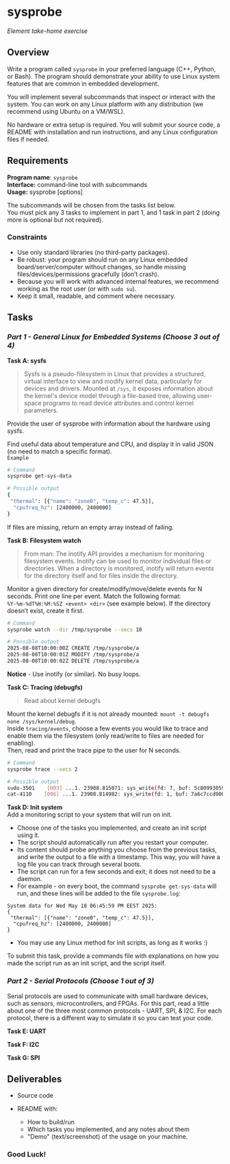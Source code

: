 # sysprobe
_Element take-home exercise_ 

## Overview
Write a program called `sysprobe` in your preferred language (C++, Python, or Bash).
The program should demonstrate your ability to use Linux system features that are common in embedded development.

You will implement several subcommands that inspect or interact with the system.
You can work on any Linux platform with any distribution (we recommend using Ubuntu on a VM/WSL).

No hardware or extra setup is required.
You will submit your source code, a README with installation and run instructions, and any Linux configuration files if needed.

## Requirements
**Program name**: `sysprobe`  
**Interface:** command-line tool with subcommands  
**Usage:** sysprobe <subcommand> [options]

The subcommands will be chosen from the tasks list below.  
You must pick any 3 tasks to implement in part 1, and 1 task in part 2 (doing more is optional but not required).

### Constraints
- Use only standard libraries (no third-party packages).
- Be robust: your program should run on any Linux embedded board/server/computer without changes, so handle missing files/devices/permissions gracefully (don’t crash).
- Because you will work with advanced internal features, we recommend working as the root user (or with `sudo su`).
- Keep it small, readable, and comment where necessary.

## Tasks 
### _Part 1 - General Linux for Embedded Systems (Choose 3 out of 4)_

**Task A: sysfs**  

> Sysfs is a pseudo-filesystem in Linux that provides a structured, virtual interface to view and modify kernel data, particularly for devices and drivers. Mounted at `/sys`, it exposes information about the kernel's device model through a file-based tree, allowing user-space programs to read device attributes and control kernel parameters.

Provide the user of sysprobe with information about the hardware using sysfs.

Find useful data about temperature and CPU, and display it in valid JSON (no need to match a specific format).  
`Example` 
```bash
# Command
sysprobe get-sys-data

# Possible output
{
 "thermal": [{"name": "zone0", "temp_c": 47.5}],
  "cpufreq_hz": [2400000, 2400000]
}
```
If files are missing, return an empty array instead of failing.

**Task B: Filesystem watch**  
> From man: The inotify API provides a mechanism for monitoring filesystem events. Inotify can be used to monitor individual files or directories. When a directory is monitored, inotify will return events for the directory itself and for files inside the directory.  

Monitor a given directory for create/modify/move/delete events for N seconds.
Print one line per event. Match the following format:  
`%Y-%m-%dT%H:%M:%SZ <event> <dir>` (see example below).
If the directory doesn’t exist, create it first.

```bash
# Command
sysprobe watch --dir /tmp/sysprobe --secs 10

# Possible output
2025-08-08T10:00:00Z CREATE /tmp/sysprobe/a
2025-08-08T10:00:01Z MODIFY /tmp/sysprobe/a
2025-08-08T10:00:02Z DELETE /tmp/sysprobe/a

```
**Notice** - Use inotify (or similar). No busy loops.

**Task C: Tracing (debugfs)**  
> Read about kernel debugfs  

Mount the kernel debugfs if it is not already mounted: `mount -t debugfs none /sys/kernel/debug`.  
Inside `tracing/events`, choose a few events you would like to trace and enable them via the filesystem (only read/write to files are needed for enabling).  
Then, read and print the trace pipe to the user for N seconds.  

```bash
# Command
sysprobe trace --secs 2

# Possible output
sudo-3501    [003] ...1. 23908.815071: sys_write(fd: 7, buf: 5c8099305920, count: 64)
cat-4110    [006] ...1. 23908.814982: sys_write(fd: 1, buf: 7a6c7ccd9000, count: 62)
```

**Task D: Init system**  
Add a monitoring script to your system that will run on init.
* Choose one of the tasks you implemented, and create an init script using it.
* The script should automatically run after you restart your computer.
* Its content should probe anything you choose from the previous tasks, and write the output to a file with a timestamp. This way, you will have a log file you can track through several boots.
* The script can run for a few seconds and exit; it does not need to be a daemon.
* For example - on every boot, the command `sysprobe get-sys-data` will run, and these lines will be added to the file `sysprobe.log`:
```
System data for Wed May 18 06:45:59 PM EEST 2025:
{
 "thermal": [{"name": "zone0", "temp_c": 47.5}],
  "cpufreq_hz": [2400000, 2400000]
}
```
* You may use any Linux method for init scripts, as long as it works :)

To submit this task, provide a commands file with explanations on how you made the script run as an init script, and the script itself.

### _Part 2 - Serial Protocols (Choose 1 out of 3)_
Serial protocols are used to communicate with small hardware devices, such as sensors, microcontrollers, and FPGAs. For this part, read a little about one of the three most common protocols - UART, SPI, & I2C. For each protocol, there is a different way to simulate it so you can test your code.

**Task E: UART**  

**Task F: I2C**  

**Task G: SPI**  

## Deliverables
- Source code

- README with:
  - How to build/run
  - Which tasks you implemented, and any notes about them
  - "Demo" (text/screenshot) of the usage on your machine.

### **Good Luck!**
